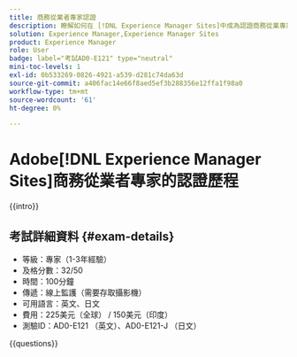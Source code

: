 ```yaml
---
title: 商務從業者專家認證
description: 瞭解如何在 [!DNL Experience Manager Sites]中成為認證商務從業專家。
solution: Experience Manager,Experience Manager Sites
product: Experience Manager
role: User
badge: label="考試AD0-E121" type="neutral"
mini-toc-levels: 1
exl-id: 0b533269-0826-4921-a539-d281c74da63d
source-git-commit: a406fac14e66f8aed5ef3b288356e12ffa1f98a0
workflow-type: tm+mt
source-wordcount: '61'
ht-degree: 0%

---
```


# Adobe[!DNL Experience Manager Sites]商務從業者專家的認證歷程

{{intro}}

## 考試詳細資料 {#exam-details}

* 等級：專家（1-3年經驗）
* 及格分數：32/50
* 時間：100分鐘
* 傳遞：線上監護（需要存取攝影機）
* 可用語言：英文、日文
* 費用：225美元（全球） / 150美元（印度）
* 測驗ID：AD0-E121 （英文）、AD0-E121-J （日文）

{{questions}}
